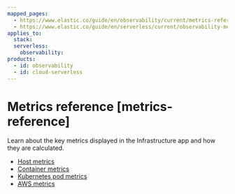 ```yaml
---
mapped_pages:
  - https://www.elastic.co/guide/en/observability/current/metrics-reference.html
  - https://www.elastic.co/guide/en/serverless/current/observability-metrics-reference.html
applies_to:
  stack:
  serverless:
    observability:
products:
  - id: observability
  - id: cloud-serverless
---
```


# Metrics reference [metrics-reference]

Learn about the key metrics displayed in the Infrastructure app and how they are calculated.

* [Host metrics](/reference/data-analysis/observability/observability-host-metrics.md)
* [Container metrics](/reference/data-analysis/observability/observability-container-metrics.md)
* [Kubernetes pod metrics](/reference/data-analysis/observability/observability-kubernetes-pod-metrics.md)
* [AWS metrics](/reference/data-analysis/observability/observability-aws-metrics.md)





